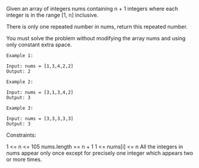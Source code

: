 Given an array of integers nums containing n + 1 integers where each integer is in the range [1, n] inclusive.

There is only one repeated number in nums, return this repeated number.

You must solve the problem without modifying the array nums and using only constant extra space.

 
```
Example 1:

Input: nums = [1,3,4,2,2]
Output: 2
```
```
Example 2:

Input: nums = [3,1,3,4,2]
Output: 3
```
```
Example 3:

Input: nums = [3,3,3,3,3]
Output: 3
```
 

Constraints:

1 <= n <= 105
nums.length == n + 1
1 <= nums[i] <= n
All the integers in nums appear only once except for precisely one integer which appears two or more times.
 
